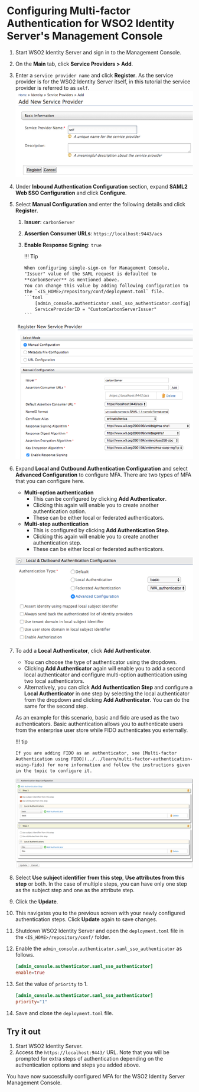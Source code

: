 # Configuring Multi-factor Authentication for WSO2 Identity Server's Management Console

1.  Start WSO2 Identity Server and sign in to the Management Console.
2.  On the **Main** tab, click **Service Providers > Add**. 
3.  Enter a `service provider name` and click **Register**.  As the service provider is for the WSO2 Identity Server itself, in this tutorial the service provider is referred to as `self`.  
    ![configure-mfa-for-is](../assets/img/using-wso2-identity-server/configure-mfa-for-is.png)
4.  Under **Inbound Authentication Configuration** section, expand **SAML2 Web SSO Configuration** and click **Configure**.
5.  Select **Manual Configuration** and enter the following details and click **Register**.  
    1.  **Issuer**: `carbonServer`
    2.  **Assertion Consumer URLs**: `https://localhost:9443/acs`
    3.  **Enable Response Signing**: `true`

        !!! Tip 
           
            When configuring single-sign-on for Management Console, "Issuer" value of the SAML request is defaulted to **carbonServer** as mentioned above.
            You can change this value by adding following configuration to the `<IS_HOME>/repository/conf/deployment.toml` file.
            ```toml
                [admin_console.authenticator.saml_sso_authenticator.config]
                ServiceProviderID = "CustomCarbonServerIssuer"
            ```
    
    
    ![enable-response-signing](../assets/img/using-wso2-identity-server/enable-response-signing.png)

6.  Expand **Local and Outbound Authentication Configuration** and select **Advanced Configuration** to configure MFA. There are two types of MFA that you can configure here.
    -   **Multi-option authentication**
        -   This can be configured by clicking **Add Authenticator**. 
        -   Clicking this again will enable you to create another authentication option. 
        -   These can be either local or federated authenticators.
    -   **Multi-step authentication**
        -   This is configured by clicking **Add Authentication Step**. 
        -   Clicking this again will enable you to create another authentication step.
        -   These can be either local or federated authenticators.

    ![add-auth-step](../assets/img/using-wso2-identity-server/add-auth-step.png)

7.  To add a **Local Authenticator**, click **Add Authenticator**.
    -   You can choose the type of authenticator using the dropdown.
    -   Clicking **Add Authenticator** again will enable you to add a second local authenticator and configure multi-option authentication using two local authenticators. 
    -   Alternatively, you can click **Add Authentication Step** and configure a **Local Authenticator** in one step by selecting the local authenticator from the dropdown and clicking **Add Authenticator**. You can do the same for the second step.  
      
    As an example for this scenario, basic and fido are used as the two authenticators. Basic authentication allows you to authenticate users from the enterprise user store while FIDO authenticates you  externally.

    !!! tip
    
        If you are adding FIDO as an authenticator, see [Multi-factor Authentication using FIDO](../../learn/multi-factor-authentication-using-fido) for more information and follow the instructions given in the topic to configure it.
    

    ![mfa-using-fido](../assets/img/using-wso2-identity-server/mfa-using-fido.png)

8.  Select **Use subject identifier from this step**, **Use attributes from this step** or both. In the case of multiple steps, you can have only one step as the subject step and one as the
    attribute step.
9.  Click the **Update**.
10.  This navigates you to the previous screen with your newly configured authentication steps. Click **Update** again to save changes.
11. Shutdown WSO2 Identity Server and open the `deployment.toml` file in the `<IS_HOME>/repository/conf/` folder.
12. Enable the `admin_console.authenticator.saml_sso_authenticator` as follows.

    ``` toml
    [admin_console.authenticator.saml_sso_authenticator]
    enable=true
    ```

13. Set the value of `priority` to 1.

    ``` toml
    [admin_console.authenticator.saml_sso_authenticator]
    priority="1"
    ```

14. Save and close the `deployment.toml` file.


## Try it out

1.  Start WSO2 Identity Server.
2.  Access the `https://localhost:9443/` URL. Note that you will be prompted for extra steps of authentication depending on the authentication options and steps you added above.

You have now successfully configured MFA for the WSO2 Identity Server Management Console.
